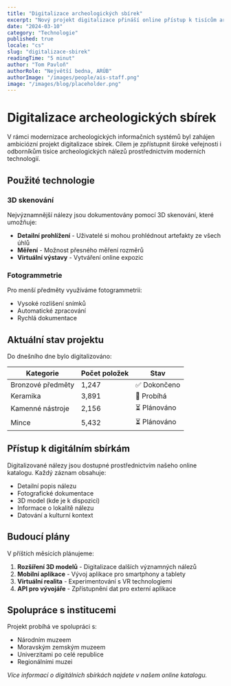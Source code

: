 ```yaml
---
title: "Digitalizace archeologických sbírek"
excerpt: "Nový projekt digitalizace přináší online přístup k tisícům archeologických nálezů. Moderní 3D skenování umožňuje detailní prohlížení."
date: "2024-03-10"
category: "Technologie"
published: true
locale: "cs"
slug: "digitalizace-sbirek"
readingTime: "5 minut"
author: "Tom Pavloň"
authorRole: "Největší bedna, ARÚB"
authorImage: "/images/people/ais-staff.png"
image: "/images/blog/placeholder.png"
---
```


# Digitalizace archeologických sbírek

V rámci modernizace archeologických informačních systémů byl zahájen ambiciózní projekt digitalizace sbírek. Cílem je zpřístupnit široké veřejnosti i odborníkům tisíce archeologických nálezů prostřednictvím moderních technologií.

## Použité technologie

### 3D skenování
Nejvýznamnější nálezy jsou dokumentovány pomocí 3D skenování, které umožňuje:

- **Detailní prohlížení** - Uživatelé si mohou prohlédnout artefakty ze všech úhlů
- **Měření** - Možnost přesného měření rozměrů
- **Virtuální výstavy** - Vytváření online expozic

### Fotogrammetrie
Pro menší předměty využíváme fotogrammetrii:

- Vysoké rozlišení snímků
- Automatické zpracování
- Rychlá dokumentace

## Aktuální stav projektu

Do dnešního dne bylo digitalizováno:

| Kategorie | Počet položek | Stav |
|-----------|---------------|------|
| Bronzové předměty | 1,247 | ✅ Dokončeno |
| Keramika | 3,891 | 🔄 Probíhá |
| Kamenné nástroje | 2,156 | ⏳ Plánováno |
| Mince | 5,432 | ⏳ Plánováno |

## Přístup k digitálním sbírkám

Digitalizované nálezy jsou dostupné prostřednictvím našeho online katalogu. Každý záznam obsahuje:

- Detailní popis nálezu
- Fotografické dokumentace
- 3D model (kde je k dispozici)
- Informace o lokalitě nálezu
- Datování a kulturní kontext

## Budoucí plány

V příštích měsících plánujeme:

1. **Rozšíření 3D modelů** - Digitalizace dalších významných nálezů
2. **Mobilní aplikace** - Vývoj aplikace pro smartphony a tablety
3. **Virtuální realita** - Experimentování s VR technologiemi
4. **API pro vývojáře** - Zpřístupnění dat pro externí aplikace

## Spolupráce s institucemi

Projekt probíhá ve spolupráci s:

- Národním muzeem
- Moravským zemským muzeem
- Univerzitami po celé republice
- Regionálními muzei

*Více informací o digitálních sbírkách najdete v našem online katalogu.*
